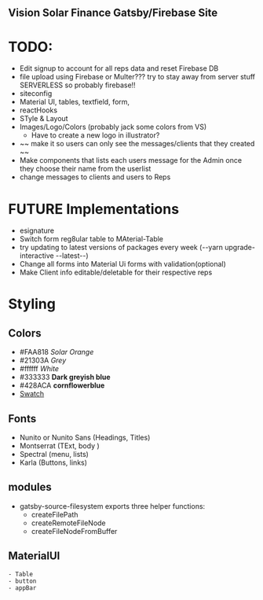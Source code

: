 ## Vision Solar Finance Gatsby/Firebase Site

# TODO:

- Edit signup to account for all reps data and reset Firebase DB
- file upload using Firebase or Multer??? try to stay away from server stuff SERVERLESS so probably firebase!!
- siteconfig
- Material UI, tables, textfield, form,
- reactHooks
- STyle & Layout
- Images/Logo/Colors (probably jack some colors from VS)
  - Have to create a new logo in illustrator?
- ~~ make it so users can only see the messages/clients that they created ~~
- Make components that lists each users message for the Admin once they choose their name from the userlist
- change messages to clients and users to Reps

# FUTURE Implementations

- esignature
- Switch form reg8ular table to MAterial-Table
- try updating to latest versions of packages every week (--yarn upgrade-interactive --latest--)
- Change all forms into Material Ui forms with validation(optional)
- Make Client info editable/deletable for their respective reps

# Styling

## Colors

- #FAA818 <em>Solar Orange</em>
- #21303A <em> Grey </em>
- #ffffff <em>White</em>
- #333333 **Dark greyish blue**
- #428ACA **cornflowerblue**
- [Swatch][colors]

[colors]: ./src/images/VSFColors.png

## Fonts

- Nunito or Nunito Sans (Headings, Titles)
- Montserrat (TExt, body )
- Spectral (menu, lists)
- Karla (Buttons, links)

## modules

- gatsby-source-filesystem exports three helper functions:
  - createFilePath
  - createRemoteFileNode
  - createFileNodeFromBuffer

## MaterialUI

    - Table
    - button
    - appBar
